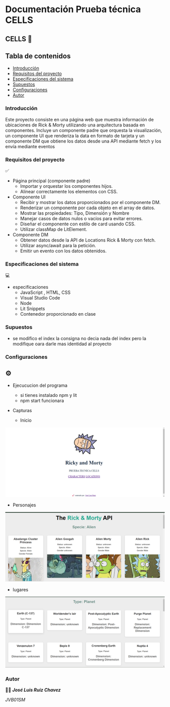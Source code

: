 # Documentación Prueba técnica CELLS

## CELLS  📑

## Tabla de contenidos
- [Introducción](#introducción)
- [Requisitos del proyecto ](#requisitos-del-proyecto)
- [Especificaciones del sistema ](#especificaciones-del-sistema)
- [Supuestos ](#supuestos)
- [Configuraciones ](#configuraciones)
- [Autor ](#autor)

### Introducción
Este proyecto consiste en una página web que muestra información de ubicaciones de Rick & Morty utilizando una arquitectura basada en componentes. Incluye un componente padre que orquesta la visualización, un componente UI que renderiza la data en formato de tarjeta y un componente DM que obtiene los datos desde una API mediante fetch y los envía mediante eventos
        

### Requisitos del proyecto  
✅

- Página principal (componente padre)
  - Importar y orquestar los componentes hijos.
  - Alinear correctamente los elementos con CSS.
- Componente UI
  - Recibir y mostrar los datos proporcionados por el componente DM.
  - Renderizar un componente por cada objeto en el array de datos.
  - Mostrar las propiedades: Tipo, Dimensión y Nombre
  - Manejar casos de datos nulos o vacíos para evitar errores.
  - Diseñar el componente con estilo de card usando CSS.
  - Utilizar classMap de LitElement.
- Componente DM
  - Obtener datos desde la API de Locations Rick & Morty con fetch.
  - Utilizar async/await para la petición.
  - Emitir un evento con los datos obtenidos. 
  


### Especificaciones del sistema  
💻

- especificaciones
    - JavaScript , HTML, CSS
    - Visual Studio Code
    - Node
    - Lit Snippets
    - Contenedor proporcionado en clase

### Supuestos 

- se modifico el index la consigna no decia nada del index pero la modifique oara darle mas identidad al proyecto
   

### Configuraciones 
##  **⚙️**

- Ejecucucion del programa
    - si tienes instalado npm y lit
    - npm start funcionara 


- Capturas
  - Inicio 

 ![img1.png](img1.png)
  - Personajes

 ![img2.png](img2.png)
 - lugares

 ![img3.png](img3.png)
      
        
  

### Autor 
👨‍💻
***José Luis Ruiz Chavez***   

*JVB01SM*
